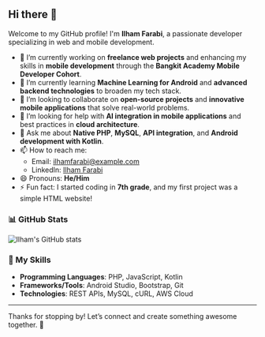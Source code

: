 ## Hi there 👋

Welcome to my GitHub profile! I'm **Ilham Farabi**, a passionate developer specializing in web and mobile development.

- 🔭 I’m currently working on **freelance web projects** and enhancing my skills in **mobile development** through the **Bangkit Academy Mobile Developer Cohort**.  
- 🌱 I’m currently learning **Machine Learning for Android** and **advanced backend technologies** to broaden my tech stack.  
- 👯 I’m looking to collaborate on **open-source projects** and **innovative mobile applications** that solve real-world problems.  
- 🤔 I’m looking for help with **AI integration in mobile applications** and best practices in **cloud architecture**.  
- 💬 Ask me about **Native PHP**, **MySQL**, **API integration**, and **Android development with Kotlin**.  
- 📫 How to reach me:  
  - Email: ilhamfarabi@example.com  
  - LinkedIn: [Ilham Farabi](https://www.linkedin.com/in/ilhamfarabi)  
- 😄 Pronouns: **He/Him**  
- ⚡ Fun fact: I started coding in **7th grade**, and my first project was a simple HTML website!  

### 📊 GitHub Stats
![Ilham's GitHub stats](https://github-readme-stats.vercel.app/api?username=ilhamfarabi&show_icons=true&theme=radical)

### 🚀 My Skills
- **Programming Languages**: PHP, JavaScript, Kotlin  
- **Frameworks/Tools**: Android Studio, Bootstrap, Git  
- **Technologies**: REST APIs, MySQL, cURL, AWS Cloud  

---

Thanks for stopping by! Let’s connect and create something awesome together. 🌟
